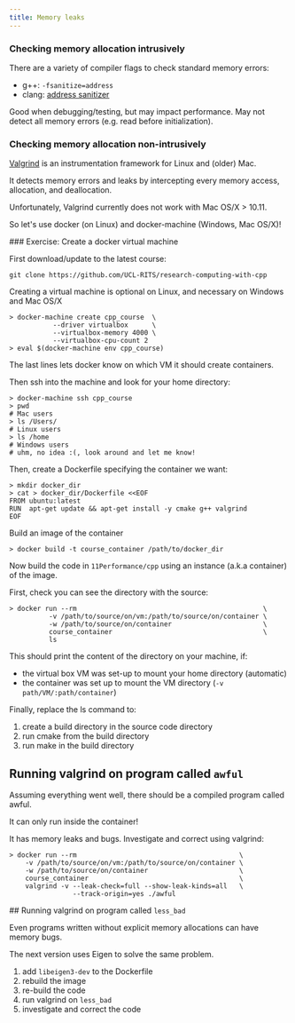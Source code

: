 ```yaml
---
title: Memory leaks
---
```


### Checking memory allocation intrusively

There are a variety of compiler flags to check standard memory errors:

- g++: `-fsanitize=address`
- clang: [address sanitizer](https://clang.llvm.org/docs/AddressSanitizer.html)

Good when debugging/testing, but may impact performance. May not detect all
memory errors (e.g. read before initialization).

### Checking memory allocation non-intrusively

[Valgrind](http://valgrind.org/) is an instrumentation framework for Linux and (older) Mac.

It detects memory errors and leaks by intercepting every memory access,
allocation, and deallocation.

Unfortunately, Valgrind currently does not work with Mac OS/X > 10.11.

So let's use docker (on Linux) and docker-machine (Windows, Mac OS/X)!

### Exercise: Create a docker virtual machine

First download/update to the latest course:

```
git clone https://github.com/UCL-RITS/research-computing-with-cpp
```

Creating a virtual machine is optional on Linux, and necessary on Windows and Mac OS/X

```
> docker-machine create cpp_course  \
           --driver virtualbox      \
           --virtualbox-memory 4000 \
           --virtualbox-cpu-count 2
> eval $(docker-machine env cpp_course)
```

The last lines lets docker know on which VM it should create containers.

Then ssh into the machine and look for your home directory:

```
> docker-machine ssh cpp_course
> pwd
# Mac users
> ls /Users/
# Linux users
> ls /home
# Windows users
# uhm, no idea :(, look around and let me know!
```

Then, create a Dockerfile specifying the container we want:

```
> mkdir docker_dir
> cat > docker_dir/Dockerfile <<EOF
FROM ubuntu:latest
RUN  apt-get update && apt-get install -y cmake g++ valgrind
EOF
```

Build an image of the container

```
> docker build -t course_container /path/to/docker_dir
```

Now build  the code in `11Performance/cpp` using an instance (a.k.a container)
of the image.

First, check you can see the directory with the source:

```
> docker run --rm                                               \
          -v /path/to/source/on/vm:/path/to/source/on/container \
          -w /path/to/source/on/container                       \
          course_container                                      \
          ls
```

This should print the content of the directory on your machine, if:

- the virtual box VM was set-up to mount your home directory (automatic)
- the container was set up to mount the VM directory (`-v path/VM/:path/container`)

Finally, replace the ls command to:

1. create a build directory in the source code directory
1. run cmake from the build directory
1. run make in the build directory

## Running valgrind on program called `awful`

Assuming everything went well, there should be a compiled program called awful.

It can only run inside the container!

It has memory leaks and bugs. Investigate and correct using valgrind:

```
> docker run --rm                                         \
    -v /path/to/source/on/vm:/path/to/source/on/container \
    -w /path/to/source/on/container                       \
    course_container                                      \
    valgrind -v --leak-check=full --show-leak-kinds=all   \
                --track-origin=yes ./awful
```

## Running valgrind on program called `less_bad`

Even programs written without explicit memory allocations can have memory bugs.

The next version uses Eigen to solve the same problem.

1. add `libeigen3-dev` to the Dockerfile
1. rebuild the image
1. re-build the code
1. run valgrind on `less_bad`
1. investigate and correct the code
